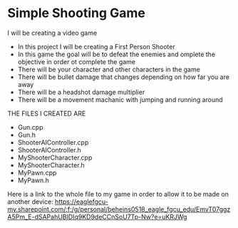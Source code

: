 # Simple Shooting Game

I will be creating a video game

- In this project I will be creating a First Person Shooter
- In this game the goal will be to defeat the enemies and omplete the objective in order ot complete the game
- There will be your character and other characters in the game
- There will be bullet damage that changes depending on how far you are away
- There will be a headshot damage multiplier
- There will be a movement machanic with jumping and running around

THE FILES I CREATED ARE
- Gun.cpp
- Gun.h
- ShooterAIController.cpp
- ShooterAIController.h
- MyShooterCharacter.cpp
- MyShooterCharacter.h
- MyPawn.cpp
- MyPawn.h

Here is a link to the whole file to my game in order to allow it to be made on another device:
https://eaglefgcu-my.sharepoint.com/:f:/g/personal/beheins0518_eagle_fgcu_edu/EmvT07ggzA5Pm_E-dSAPahUBIDIq9KD9deCCnSoU7Tp-Nw?e=uKRJWg
